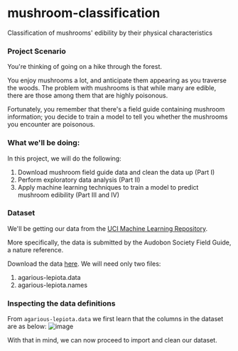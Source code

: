 # mushroom-classification
Classification of mushrooms' edibility by their physical characteristics
### Project Scenario

You're thinking of going on a hike through the forest.

You enjoy mushrooms a lot, and anticipate them appearing as you traverse the woods. The problem with mushrooms is that while many are edible, there are those among them that are highly poisonous.

Fortunately, you remember that there's a field guide containing mushroom information; you decide to train a model to tell you whether the mushrooms you encounter are poisonous.

### What we'll be doing:
In this project, we will do the following:

1. Download mushroom field guide data and clean the data up (Part I)
2. Perform exploratory data analysis (Part II)
3. Apply machine learning techniques to train a model to predict mushroom edibility (Part III and IV)

### Dataset
We'll be getting our data from the <a href='https://archive.ics.uci.edu/ml/datasets/Mushroom'>UCI Machine Learning Repository</a>. 

More specifically, the data is submitted by the Audobon Society Field Guide, a nature reference. 

Download the data <a href = 'https://archive.ics.uci.edu/ml/machine-learning-databases/mushroom/'>here</a>. We will need only two files:
1. agarious-lepiota.data
2. agarious-lepiota.names

### Inspecting the data definitions
From `agarious-lepiota.data` we first learn that the columns in the dataset are as below:
![image](https://user-images.githubusercontent.com/101868958/185567281-edb7a7e0-8110-497a-afd1-2f52f8de9e97.png)

With that in mind, we can now proceed to import and clean our dataset.

